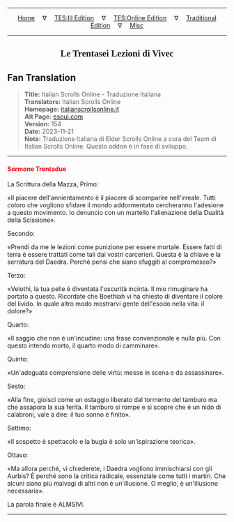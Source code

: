 
---

<!-- Jekyll Page Links -->

<center>
<a href="../../../../../index.html">Home</a>
&emsp;&nabla;&emsp;
<a href="../../../../index-tes3.html">TES:III Edition</a>
&emsp;&nabla;&emsp;
<a href="../../../../index-teso.html">TES:Online Edition</a>
&emsp;&nabla;&emsp;
<a href="../../../../index-traditional.html">Traditional Edition</a>
&emsp;&nabla;&emsp;
<a href="../../../../index-misc.html">Misc</a>
</center>

<!-- Markdown Body Below: -->

---

<center>
<h2><span style="font-family:Georgia">Le Trentasei Lezioni di Vivec</span></h2>
</center>

## Fan Translation

> __Title:__ Italian Scrolls Online - Traduzione Italiana\
> __Translators:__ Italian Scrolls Online\
> __Homepage:__ [italianscrollsonline.it][1]\
> __Alt Page:__ [esoui.com][2]\
> __Version:__ 154\
> __Date:__ 2023-11-21\
> __Note:__ Traduzione Italiana di Elder Scrolls Online a cura del Team di Italian Scrolls Online. Questo addon è in fase di sviluppo.

[1]: http://italianscrollsonline.it/
[2]: https://www.esoui.com/downloads/info2854-ItalianScrollsOnline-TraduzioneItaliana.html

---

#### <span style="color:red">Sermone Trentadue</span>

La Scrittura della Mazza, Primo:

«Il piacere dell'annientamento è il piacere di scomparire nell'irreale. Tutti coloro che vogliono sfidare il mondo addormentato cercheranno l'adesione a questo movimento. Io denuncio con un martello l'alienazione della Dualità della Scissione».

Secondo:

«Prendi da me le lezioni come punizione per essere mortale. Essere fatti di terra è essere trattati come tali dai vostri carcerieri. Questa è la chiave e la serratura del Daedra. Perché pensi che siano sfuggiti al compromesso?»

Terzo:

«Velothi, la tua pelle è diventata l'oscurità incinta. Il mio rimuginare ha portato a questo. Ricordate che Boethiah vi ha chiesto di diventare il colore del livido. In quale altro modo mostrarvi gente dell'esodo nella vita: il dolore?»

Quarto:

«Il saggio che non è un'incudine: una frase convenzionale e nulla più. Con questo intendo morto, il quarto modo di camminare».

Quinto:

«Un'adeguata comprensione delle virtù: messe in scena e da assassinare».

Sesto:

«Alla fine, gioisci come un ostaggio liberato dal tormento del tamburo ma che assapora la sua ferita. Il tamburo si rompe e si scopre che è un nido di calabroni, vale a dire: il tuo sonno è finito».

Settimo:

«Il sospetto è spettacolo e la bugia è solo un'ispirazione teorica».

Ottavo:

«Ma allora perché, vi chiederete, i Daedra vogliono immischiarsi con gli Aurbis? È perché sono la critica radicale, essenziale come tutti i martiri. Che alcuni siano più malvagi di altri non è un'illusione. O meglio, è un'illusione necessaria».

La parola finale è ALMSIVI.

---
